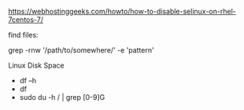 https://webhostinggeeks.com/howto/how-to-disable-selinux-on-rhel-7centos-7/

find files: 

grep -rnw '/path/to/somewhere/' -e 'pattern'

Linux Disk Space 
 - df –h
 - df
 - sudo du -h / | grep [0-9]G
